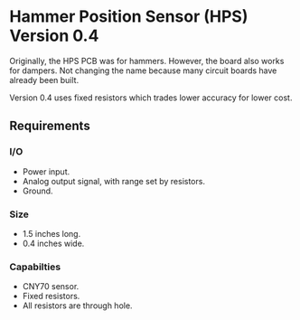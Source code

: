 # Hammer Position Sensor (HPS) Version 0.4

Originally, the HPS PCB was for hammers.
However, the board also works for dampers. 
Not changing the name because many circuit boards have already been built.

Version 0.4 uses fixed resistors which trades lower accuracy for lower cost.

## Requirements

### I/O
* Power input.
* Analog output signal, with range set by resistors.
* Ground.

### Size
* 1.5 inches long.
* 0.4 inches wide.

### Capabilties
* CNY70 sensor.
* Fixed resistors.
* All resistors are through hole.